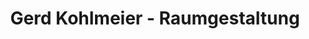 ---
title: "Gerd Kohlmeier - Raumgestaltung"
url: /premnitz/gerd-kohlmeier-raumgestaltung/
shop: Raumausstattung
---